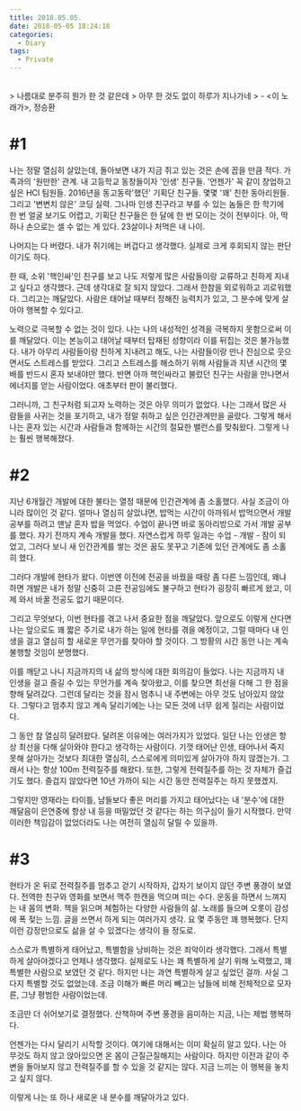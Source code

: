 ```yaml
---
title: 2018.05.05.
date: 2018-05-05 18:24:18
categories:
  - Diary
tags:
  - Private
---
```

<br />
> 나름대로 분주히 뭔가 한 것 같은데
> 아무 한 것도 없이 하루가 지나가네
> - <이 노래가>, 정승환

<br />

# #1
나는 정말 열심히 살았는데, 돌아보면 내가 지금 쥐고 있는 것은 손에 꼽을 만큼 적다. 가족과의 '원만한' 관계. 내 고등학교 동창들이자 '인생' 친구들. '언젠가' 꼭 같이 창업하고 싶은 HCI 팀원들. 2016년을 동고동락'했던' 기획단 친구들. 몇몇 '꽤' 친한 동아리원들. 그리고 '변변치 않은' 코딩 실력. 그나마 인생 친구라고 부를 수 있는 놈들은 한 학기에 한 번 얼굴 보기도 어렵고, 기획단 친구들은 한 달에 한 번 모이는 것이 전부이다. 아, 딱 하나 손으로는 셀 수 없는 게 있다. 23살이나 처먹은 내 나이. 
<br />

나머지는 다 버렸다. 내가 쥐기에는 버겁다고 생각했다. 실제로 크게 후회되지 않는 판단이기도 하다.
<br />

한 때, 소위 '핵인싸'인 친구를 보고 나도 저렇게 많은 사람들이랑 교류하고 친하게 지내고 싶다고 생각했다. 근데 생각대로 잘 되지 않았다. 그래서 한참을 외로워하고 괴로워했다. 그리고는 깨달았다. 사람은 태어날 때부터 정해진 능력치가 있고, 그 분수에 맞게 살아야 행복할 수 있다고.
<br />

노력으로 극복할 수 없는 것이 있다. 나는 나의 내성적인 성격을 극복하지 못함으로써 이를 깨달았다. 이는 본능이고 태어날 때부터 탑재된 성향이라 이를 뒤집는 것은 불가능했다. 내가 아무리 사람들이랑 친하게 지내려고 해도, 나는 사람들이랑 만나 진심으로 웃으면서도 스트레스를 받았다. 그리고 스트레스를 해소하기 위해 사람들과 지낸 시간의 몇 배를 반드시 혼자 보내야만 했다. 반면 아까 핵인싸라고 불렀던 친구는 사람을 만나면서 에너지를 얻는 사람이었다. 애초부터 판이 불리했다.
<br />

그러니까, 그 친구처럼 되고자 노력하는 것은 아무 의미가 없었다. 나는 그래서 많은 사람들을 사귀는 것을 포기하고, 내가 정말 취하고 싶은 인간관계만을 골랐다. 그렇게 해서 나는 혼자 있는 시간과 사람들과 함께하는 시간의 절묘한 밸런스를 맞춰왔다. 그렇게 나는 훨씬 행복해졌다.
<br />


# #2
지난 6개월간 개발에 대한 불타는 열정 때문에 인간관계에 좀 소홀했다. 사실 조금이 아니라 많이인 것 같다. 얼마나 열심히 살았냐면, 밥먹는 시간이 아까워서 밥먹으면서 개발 공부를 하려고 맨날 혼자 밥을 먹었다. 수업이 끝나면 바로 동아리방으로 가서 개발 공부를 했다. 자기 전까지 계속 개발을 했다. 자연스럽게 하루 일과는 수업 - 개발 - 잠이 되었고, 그러다 보니 새 인간관계를 쌓는 것은 꿈도 못꾸고 기존에 있던 관계에도 좀 소홀히 했다.
<br />

그러다 개발에 현타가 왔다. 이번엔 이전에 전공을 바꿨을 때랑 좀 다른 느낌인데, 왜냐하면 개발은 내가 정말 신중히 고른 전공임에도 불구하고 현타가 굉장히 빠르게 왔고, 이제 와서 바꿀 전공도 없기 때문이다.
<br />

그리고 무엇보다, 이번 현타를 겪고 나서 중요한 점을 깨달았다. 앞으로도 이렇게 산다면 나는 앞으로도 꽤 짧은 주기로 내가 하는 일에 현타를 겪을 예정이고, 그럴 때마다 내 인생을 걸고 열심히 할 새로운 무언가를 찾아야 할 것이다. 그 방황의 시간 동안 나는 계속 불행할 것임이 분명했다.
<br />

이를 깨닫고 나니 지금까지의 내 삶의 방식에 대한 회의감이 들었다. 나는 지금까지 내 인생을 걸고 즐길 수 있는 무언가를 계속 찾아왔고, 이를 찾으면 최선을 다해 그 한 점을 향해 달려갔다. 그런데 달리는 것을 잠시 멈추니 내 주변에는 아무 것도 남아있지 않았다. 그렇다고 멈추지 않고 계속 달리기에는 나는 모든 것에 너무 쉽게 질리는 사람이었다.
<br />

그 동안 참 열심히 달려왔다. 달려온 이유에는 여러가지가 있었다. 일단 나는 인생은 항상 최선을 다해 살아와야 한다고 생각하는 사람이다. 기껏 태어난 인생, 태어나서 죽지 못해 살아가는 것보다 최대한 열심히, 스스로에게 의미있게 살아가야 하지 않겠는가. 그래서 나는 항상 100m 전력질주를 해왔다. 또한, 그렇게 전력질주를 하는 것 자체가 즐겁기도 했다. 즐겁지 않았다면 10년 가까이 되는 시간 동안 전력질주는 하지 못했겠지.
<br />

그렇지만 영재라는 타이틀, 남들보다 좋은 머리를 가지고 태어났다는 내 '분수'에 대한 깨달음이 은연중에 항상 내 등을 떠밀었던 것 같다는 하는 의구심이 들기 시작했다. 만약 이러한 책임감이 없었더라도 나는 여전히 열심히 달릴 수 있을까.
<br />


# #3
현타가 온 뒤로 전력질주를 멈추고 걷기 시작하자, 갑자기 보이지 않던 주변 풍경이 보였다. 전역한 친구와 영화를 보면서 맥주 한캔을 먹으며 떠는 수다. 운동을 하면서 느껴지는 내 몸의 변화. 책을 읽으며 체험하는 다양한 사람들의 삶. 노래를 들으며 오롯이 감성에 폭 젖는 느낌. 글을 쓰면서 하게 되는 여러가지 생각. 요 몇 주동안 꽤 행복했다. 단지 이런 감정만으로도 삶을 살 수 있겠다는 생각이 들 정도로.
<br />

스스로가 특별하게 태어났고, 특별함을 낭비하는 것은 죄악이라 생각했다. 그래서 특별하게 살아야겠다고 언제나 생각했다. 실제로도 나는 꽤 특별하게 살기 위해 노력했고, 꽤 특별한 사람으로 보였던 것 같다. 하지만 나는 과연 특별하게 살고 싶었던 걸까. 사실 그다지 특별할 것도 없었는데. 조금 이해가 빠른 머리 빼고는 남들에 비해 전체적으로 모자른, 그냥 평범한 사람이었는데.
<br />

조금만 더 쉬어보기로 결정했다. 산책하며 주변 풍경을 음미하는 지금, 나는 제법 행복하다.
<br />

언젠가는 다시 달리기 시작할 것이다. 여기에 대해서는 이미 확실히 알고 있다. 나는 아무것도 하지 않고 앉아있으면 온 몸이 근질근질해지는 사람이다. 하지만 이전과 같이 주변을 돌아보지 않고 전력질주를 할 수 있을 것 같지는 않다. 지금 느끼는 이 행복을 놓치고 싶지 않다.
<br />

이렇게 나는 또 하나 새로운 내 분수를 깨달아가고 있다.